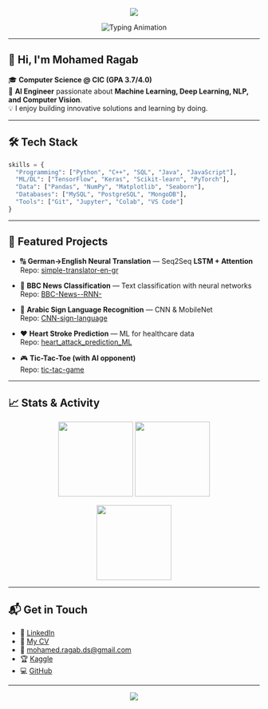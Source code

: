 <!-- ===== HEADER ANIMATION ===== -->
<p align="center">
  <img src="https://capsule-render.vercel.app/api?type=waving&height=170&color=0:0EA5E9,100:8B5CF6&text=Mohamed%20Ragab&fontAlign=50&fontAlignY=35&fontColor=ffffff&desc=AI%20Engineer%20%7C%20Machine%20Learning%20%7C%20Deep%20Learning&descAlign=50&descAlignY=58"/>
</p>

<!-- ===== TYPING TITLE ===== -->
<p align="center">
  <img src="https://readme-typing-svg.herokuapp.com?font=Fira+Code&size=22&duration=2600&pause=700&color=00F7FF&center=true&vCenter=true&width=720&lines=AI+Engineer+%7C+ML+Enthusiast;Deep+Learning%2C+NLP%2C+Computer+Vision;Python+%2B+TensorFlow+%2B+Scikit-learn;Always+Learning+%26+Building" alt="Typing Animation" />
</p>

---

## 👋 Hi, I'm Mohamed Ragab

🎓 **Computer Science @ CIC (GPA 3.7/4.0)**  
🚀 **AI Engineer** passionate about **Machine Learning, Deep Learning, NLP, and Computer Vision**.  
💡 I enjoy building innovative solutions and learning by doing.

---

## 🛠️ Tech Stack

```python
skills = {
  "Programming": ["Python", "C++", "SQL", "Java", "JavaScript"],
  "ML/DL": ["TensorFlow", "Keras", "Scikit-learn", "PyTorch"],
  "Data": ["Pandas", "NumPy", "Matplotlib", "Seaborn"],
  "Databases": ["MySQL", "PostgreSQL", "MongoDB"],
  "Tools": ["Git", "Jupyter", "Colab", "VS Code"]
}
```
---

## 🚀 Featured Projects

- 🔠 **German→English Neural Translation** — Seq2Seq **LSTM + Attention**  
  Repo: [simple-translator-en-gr](https://github.com/Mohamed-Rag/simple-translator-en-gr)

- 📰 **BBC News Classification** — Text classification with neural networks  
  Repo: [BBC-News--RNN-](https://github.com/Mohamed-Rag/BBC-News--RNN-)

- 🤟 **Arabic Sign Language Recognition** — CNN & MobileNet  
  Repo: [CNN-sign-language](https://github.com/Mohamed-Rag/CNN-sign-language)

- ❤️ **Heart Stroke Prediction** — ML for healthcare data  
  Repo: [heart_attack_prediction_ML](https://github.com/Mohamed-Rag/heart_attack_prediction_ML)

- 🎮 **Tic-Tac-Toe (with AI opponent)**  
  Repo: [tic-tac-game](https://github.com/Mohamed-Rag/tic-tac-game)

---

## 📈 Stats & Activity
<p align="center">
  <img src="https://github-readme-stats.vercel.app/api?username=Mohamed-Rag&show_icons=true&theme=radical" height="150"/>
  <img src="https://github-readme-stats.vercel.app/api/top-langs/?username=Mohamed-Rag&layout=compact&theme=radical" height="150"/>
</p>
<p align="center">
  <img src="https://github-readme-streak-stats.herokuapp.com/?user=Mohamed-Rag&theme=dark&hide_border=true" height="150"/>
</p>

---

## 📬 Get in Touch
- 💼 [LinkedIn](https://www.linkedin.com/in/mohamed-ragab-ds)  
- 📄 [My CV](https://docs.google.com/document/d/1s7wkk0W-z_pyzMQ8z_I_Xw9ARw8ORXEuIfN3oxfzU_o/edit?usp=sharing)  
- 📧 mohamed.ragab.ds@gmail.com  
- 🏆 [Kaggle](https://www.kaggle.com/mohamedra9ab)  
- 💻 [GitHub](https://github.com/Mohamed-Rag)

---

<!-- ===== FOOTER ANIMATION ===== -->
<p align="center">
  <img src="https://capsule-render.vercel.app/api?type=waving&height=120&section=footer&color=0:8B5CF6,100:0EA5E9"/>
</p>
